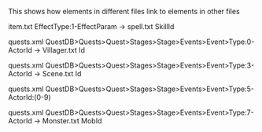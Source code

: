 This shows how elements in different files link to elements in other files

item.txt EffectType:1-EffectParam -> spell.txt SkillId

quests.xml QuestDB>Quests>Quest>Stages>Stage>Events>Event>Type:0-ActorId -> Villager.txt Id

quests.xml QuestDB>Quests>Quest>Stages>Stage>Events>Event>Type:3-ActorId -> Scene.txt Id

quests.xml QuestDB>Quests>Quest>Stages>Stage>Events>Event>Type:5-ActorId:(0-9)

quests.xml QuestDB>Quests>Quest>Stages>Stage>Events>Event>Type:7-ActorId -> Monster.txt MobId
